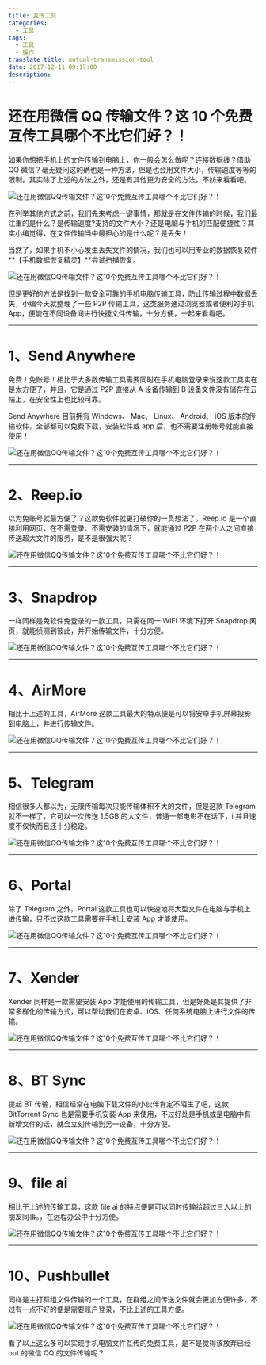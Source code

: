 ```yaml
---
title: 互传工具
categories:
  - 工具
tags:
  - 工具
  - 操作
translate_title: mutual-transmission-tool
date: 2017-12-11 09:17:00
description:
---
```


# 还在用微信 QQ 传输文件？这 10 个免费互传工具哪个不比它们好？！

如果你想把手机上的文件传输到电脑上，你一般会怎么做呢？连接数据线？借助 QQ 微信？毫无疑问这的确也是一种方法，但是也会用文件大小，传输速度等等的限制。其实除了上述的方法之外，还是有其他更为安全的方法，不妨来看看吧。
<!--more-->
![还在用微信QQ传输文件？这10个免费互传工具哪个不比它们好？！](http://p3.pstatp.com/large/31dd00017f07fc7027de)

在列举其他方式之前，我们先来考虑一键事情，那就是在文件传输的时候，我们最注重的是什么？是传输速度?支持的文件大小？还是电脑与手机的匹配便捷性？其实小编觉得，在文件传输当中最担心的是什么呢？是丢失！

当然了，如果手机不小心发生丢失文件的情况，我们也可以用专业的数据恢复软件**【手机数据恢复精灵】**尝试扫描恢复。

![还在用微信QQ传输文件？这10个免费互传工具哪个不比它们好？！](http://p3.pstatp.com/large/31d10004154d2c060611)

但是更好的方法是找到一款安全可靠的手机电脑传输工具，防止传输过程中数据丢失，小编今天就整理了一些 P2P 传输工具，这类服务通过浏览器或者便利的手机 App，便能在不同设备间进行快捷文件传输，十分方便，一起来看看吧。

---

# 1、Send Anywhere

免费！免账号！相比于大多数传输工具需要同时在手机电脑登录来说这款工具实在是太方便了，并且，它是通过 P2P 直接从 A 设备传输到 B 设备文件没有储存在云端上，在安全性上也比较可靠。

Send Anywhere 目前拥有 Windows、 Mac、 Linux、 Android、 iOS 版本的传输软件，全部都可以免费下载，安装软件或 app 后，也不需要注册帐号就能直接使用！

![还在用微信QQ传输文件？这10个免费互传工具哪个不比它们好？！](http://p3.pstatp.com/large/31d70001baf38f701f31)

---

# 2、Reep.io

以为免账号就最方便了？这款免软件就更打破你的一贯想法了。Reep.io 是一个直接利用网页，在不需登录、不需安装的情况下，就能通过 P2P 在两个人之间直接传送超大文件的服务，是不是很强大呢？

![还在用微信QQ传输文件？这10个免费互传工具哪个不比它们好？！](http://p1.pstatp.com/large/31d900018ddacd1182c4)

---

# 3、Snapdrop

一样同样是免软件免登录的一款工具，只需在同一 WIFI 环境下打开 Snapdrop 网页，就能侦测到彼此，并开始传输文件，十分方便。

![还在用微信QQ传输文件？这10个免费互传工具哪个不比它们好？！](http://p9.pstatp.com/large/31d70001bbdc24e8745e)

---

# 4、AirMore

相比于上述的工具，AirMore 这款工具最大的特点便是可以将安卓手机屏幕投影到电脑上，并进行传输文件。

![还在用微信QQ传输文件？这10个免费互传工具哪个不比它们好？！](http://p3.pstatp.com/large/31db0000ae6b4776b0ad)

---

# 5、Telegram

相信很多人都以为，无限传输每次只能传输体积不大的文件，但是这款 Telegram 就不一样了，它可以一次传送 1.5GB 的大文件，普通一部电影不在话下，i 并且速度不仅快而且还十分稳定。

![还在用微信QQ传输文件？这10个免费互传工具哪个不比它们好？！](http://p1.pstatp.com/large/31dd000181fbc628e402)

---

# 6、Portal

除了 Telegram 之外，Portal 这款工具也可以快速地将大型文件在电脑与手机上进传输，只不过这款工具需要在手机上安装 App 才能使用。

![还在用微信QQ传输文件？这10个免费互传工具哪个不比它们好？！](http://p3.pstatp.com/large/31d70001bdde69ccf518)

---

# 7、Xender

Xender 同样是一款需要安装 App 才能使用的传输工具，但是好处是其提供了非常多样化的传输方式，可以帮助我们在安卓、iOS、任何系统电脑上进行文件的传输。

![还在用微信QQ传输文件？这10个免费互传工具哪个不比它们好？！](http://p9.pstatp.com/large/31d50001a108a925d5a1)

---

# 8、BT Sync

提起 BT 传输，相信经常在电脑下载文件的小伙伴肯定不陌生了吧，这款 BitTorrent Sync 也是需要手机安装 App 来使用，不过好处是手机或是电脑中有新增文件的话，就会立刻传输到另一设备，十分方便。

![还在用微信QQ传输文件？这10个免费互传工具哪个不比它们好？！](http://p9.pstatp.com/large/31d2000411ca4cdf237a)

---

# 9、file ai

相比于上述的传输工具，这款 file ai 的特点便是可以同时传输给超过三人以上的朋友同事。，在远程办公中十分方便。

![还在用微信QQ传输文件？这10个免费互传工具哪个不比它们好？！](http://p3.pstatp.com/large/31d200041262fb76278e)

---

# 10、Pushbullet

同样是主打群组文件传输的一个工具，在群组之间传送文件就会更加方便许多，不过有一点不好的便是需要账户登录，不比上述的工具方便。

![还在用微信QQ传输文件？这10个免费互传工具哪个不比它们好？！](http://p3.pstatp.com/large/31d70001c0fa1fadac1b)

看了以上这么多可以实现手机电脑文件互传的免费工具，是不是觉得该放弃已经 out 的微信 QQ 的文件传输呢？
